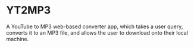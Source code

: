 # YT2MP3
A YouTube to MP3 web-based converter app, which takes a user query, converts it to an MP3 file, and allows the user to download onto their local machine.
